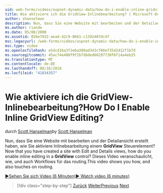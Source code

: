 ```yaml
---
uid: web-forms/videos/aspnet-dynamic-data/how-do-i-enable-inline-gridview-editing
title: Wie aktiviere ich die GridView-Inlinebearbeitung? | Microsoft-Dokumentation
author: shanselman
description: Nun, dass Sie eine Website mit bearbeiten und der Detailansicht erstellt haben, wie aktiviere Sie Inlinebearbeitung in einem GridView-Steuerelement? In diesem Video erfahren Sie, wie, und auch Touc...
ms.author: riande
ms.date: 05/08/2008
ms.assetid: 026e7932-aea4-42c9-8661-c1392407dc4f
msc.legacyurl: /web-forms/videos/aspnet-dynamic-data/how-do-i-enable-inline-gridview-editing
msc.type: video
ms.openlocfilehash: e5dcd16a3f2e6a209ad343cf86ef3542d12f1b7d
ms.sourcegitcommit: 45ac74e400f9f2b7dbded66297730f6f14a4eb25
ms.translationtype: MT
ms.contentlocale: de-DE
ms.lasthandoff: 08/16/2018
ms.locfileid: "41834357"
---
```

<a name="how-do-i-enable-inline-gridview-editing"></a><span data-ttu-id="98b49-105">Wie aktiviere ich die GridView-Inlinebearbeitung?</span><span class="sxs-lookup"><span data-stu-id="98b49-105">How Do I Enable Inline GridView Editing?</span></span>
====================
<span data-ttu-id="98b49-106">durch [Scott Hanselman](https://github.com/shanselman)</span><span class="sxs-lookup"><span data-stu-id="98b49-106">by [Scott Hanselman](https://github.com/shanselman)</span></span>

<span data-ttu-id="98b49-107">Nun, dass Sie eine Website mit bearbeiten und der Detailansicht erstellt haben, wie Sie aktiviere Inlinebearbeitung einem **GridView** Steuerelement?</span><span class="sxs-lookup"><span data-stu-id="98b49-107">Now that you have created a site with Edit and Details views, how do you enable inline editing in a **GridView** control?</span></span> <span data-ttu-id="98b49-108">Dieses Video veranschaulicht, wie, und auch Workflows für das routing.</span><span class="sxs-lookup"><span data-stu-id="98b49-108">This video shows you how, and also touches on routing.</span></span>

[<span data-ttu-id="98b49-109">&#9654;Sehen Sie sich Video (6 Minuten)</span><span class="sxs-lookup"><span data-stu-id="98b49-109">&#9654; Watch video (6 minutes)</span></span>](https://channel9.msdn.com/Blogs/ASP-NET-Site-Videos/how-do-i-enable-inline-gridview-editing)

> [!div class="step-by-step"]
> <span data-ttu-id="98b49-110">[Zurück](your-first-scaffold-and-what-is-dynamic-data.md)
> [Weiter](how-do-i-change-how-my-fields-render.md)</span><span class="sxs-lookup"><span data-stu-id="98b49-110">[Previous](your-first-scaffold-and-what-is-dynamic-data.md)
[Next](how-do-i-change-how-my-fields-render.md)</span></span>
